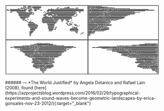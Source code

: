 <a name="worldjustified01"></a>

<p class="fill"><img src="images/14/justified.jpg"></p>
###### — *The World Justified* by Angela Detanico and Rafael Lain (2008), found [here](https://azprojectsblog.wordpress.com/2016/02/29/typographical-experiments-and-sound-waves-become-geometric-landscapes-by-erica-gonsales-nov-23-2012/){:target="_blank"}
